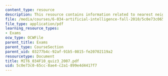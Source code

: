 ```yaml
---
content_type: resource
description: This resource contains information related to nearest neighbors.
file: /media/courses/6-034-artificial-intelligence-fall-2010/5c0e73c065cc8ae4c2a1899e4d4417f7_MIT6_034F10_quiz3_2007.pdf
file_type: application/pdf
learning_resource_types:
- Exams
ocw_type: OCWFile
parent_title: Exams
parent_type: CourseSection
parent_uid: 03277b4c-92af-91b5-0815-fe20702119a2
resourcetype: Document
title: MIT6_034F10_quiz3_2007.pdf
uid: 5c0e73c0-65cc-8ae4-c2a1-899e4d4417f7
---
```

